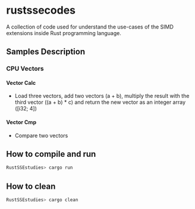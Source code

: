 # rustssecodes

A collection of code used for understand the use-cases of the SIMD extensions inside Rust programming language.

## Samples Description

### CPU Vectors

#### Vector Calc

- Load three vectors, add two vectors (a + b), multiply the result with the third vector ((a + b) * c)
and return the new vector as an integer array ([i32; 4])

#### Vector Cmp

- Compare two vectors

## How to compile and run

~~~bash
RustSSEstudies> cargo run
~~~

## How to clean

~~~bash
RustSSEstudies> cargo clean
~~~
